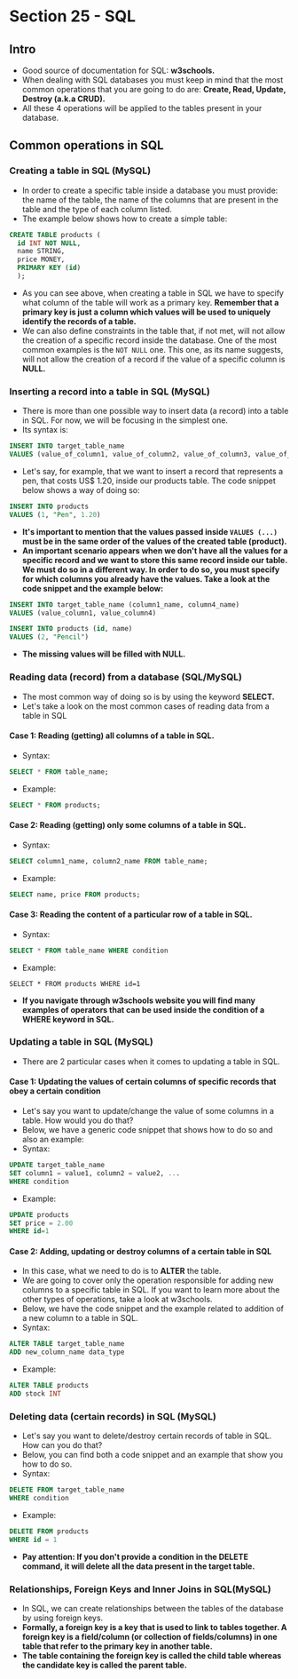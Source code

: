 # Section 25 - SQL

## Intro
* Good source of documentation for SQL: __w3schools.__
* When dealing with SQL databases you must keep in mind that the most common operations that you are going to do are: __Create, Read, Update, Destroy (a.k.a CRUD).__
* All these 4 operations will be applied to the tables present in your database.

## Common operations in SQL
### Creating a table in SQL (MySQL)
* In order to create a specific table inside a database you must provide: the name of the table, the name of the columns that are present in the table and the type of each column listed.
* The example below shows how to create a simple table:
```SQL
CREATE TABLE products (
  id INT NOT NULL, 
  name STRING, 
  price MONEY,
  PRIMARY KEY (id)
  );
```
* As you can see above, when creating a table in SQL we have to specify what column of the table will work as a primary key. __Remember that a primary key is just a column which values will be used to uniquely identify the records of a table.__
* We can also define constraints in the table that, if not met, will not allow the creation of a specific record inside the database. One of the most common examples is the ```NOT NULL``` one. This one, as its name suggests, will not allow the creation of a record if the value of a specific column is __NULL.__

### Inserting a record into a table in SQL (MySQL)
* There is more than one possible way to insert data (a record) into a table in SQL. For now, we will be focusing in the simplest one.
* Its syntax is:
```SQL
INSERT INTO target_table_name
VALUES (value_of_column1, value_of_column2, value_of_column3, value_of_column4, ...)
```
* Let's say, for example, that we want to insert a record that represents a pen, that costs US$ 1.20, inside our products table. The code snippet below shows a way of doing so:
```SQL
INSERT INTO products
VALUES (1, "Pen", 1.20)
```
* __It's important to mention that the values passed inside ```VALUES (...)``` must be in the same order of the values of the created table (product).__
* __An important scenario appears when we don't have all the values for a specific record and we want to store this same record inside our table. We must do so in a different way. In order to do so, you must specify for which columns you already have the values. Take a look at the code snippet and the example below:__
```SQL
INSERT INTO target_table_name (column1_name, column4_name)
VALUES (value_column1, value_column4)
```
```SQL
INSERT INTO products (id, name)
VALUES (2, "Pencil")
```
* __The missing values will be filled with NULL.__

### Reading data (record) from a database (SQL/MySQL)
* The most common way of doing so is by using the keyword __SELECT.__
* Let's take a look on the most common cases of reading data from a table in SQL
#### Case 1: Reading (getting) all columns of a table in SQL.
* Syntax:
```SQL
SELECT * FROM table_name;
```
* Example:
```SQL
SELECT * FROM products;
```
#### Case 2: Reading (getting) only some columns of a table in SQL.
* Syntax:
```SQL
SELECT column1_name, column2_name FROM table_name;
```
* Example:
```SQL
SELECT name, price FROM products;
```
#### Case 3: Reading the content of a particular row of a table in SQL.
* Syntax:
```SQL
SELECT * FROM table_name WHERE condition
```
* Example:
```
SELECT * FROM products WHERE id=1
```
* __If you navigate through w3schools website you will find many examples of operators that can be used inside the condition of a WHERE keyword in SQL.__

### Updating a table in SQL (MySQL)
* There are 2 particular cases when it comes to updating a table in SQL.
#### Case 1: Updating the values of certain columns of specific records that obey a certain condition
* Let's say you want to update/change the value of some columns in a table. How would you do that?
* Below, we have a generic code snippet that shows how to do so and also an example:
* Syntax:
```SQL
UPDATE target_table_name
SET column1 = value1, column2 = value2, ...
WHERE condition
```
* Example:
```SQL
UPDATE products
SET price = 2.00
WHERE id=1
```
#### Case 2: Adding, updating or destroy columns of a certain table in SQL
* In this case, what we need to do is to __ALTER__ the table.
* We are going to cover only the operation responsible for adding new columns to a specific table in SQL. If you want to learn more about the other types of operations, take a look at w3schools.
* Below, we have the code snippet and the example related to addition of a new column to a table in SQL.
* Syntax:
```SQL
ALTER TABLE target_table_name
ADD new_column_name data_type
```
* Example:
```SQL
ALTER TABLE products
ADD stock INT
```

### Deleting data (certain records) in SQL (MySQL)
* Let's say you want to delete/destroy certain records of table in SQL. How can you do that?
* Below, you can find both a code snippet and an example that show you how to do so.
* Syntax:
```SQL
DELETE FROM target_table_name
WHERE condition
```
* Example:
```SQL
DELETE FROM products
WHERE id = 1
```
* __Pay attention: If you don't provide a condition in the DELETE command, it will delete all the data present in the target table.__

### Relationships, Foreign Keys and Inner Joins in SQL(MySQL)
* In SQL, we can create relationships between the tables of the database by using foreign keys.
* __Formally, a foreign key is a key that is used to link to tables together. A foreign key is a field/column (or collection of fields/columns) in one table that refer to the primary key in another table.__
* __The table containing the foreign key is called the child table whereas the candidate key is called the parent table.__ 
